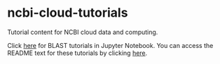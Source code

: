 # ncbi-cloud-tutorials
Tutorial content for NCBI cloud data and computing.

Click [here](https://mybinder.org/v2/gh/NCBI-Hackathons/ncbi-cloud-tutorials/master?filepath=%2FBLAST%20tutorials%2Findex.ipynb) for BLAST tutorials in Jupyter Notebook. You can access the README text for these tutorials by clicking [here](https://github.com/NCBI-Hackathons/ncbi-cloud-tutorials/tree/master/BLAST%20tutorials).
